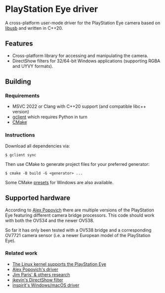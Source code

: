 # PlayStation Eye driver

A cross-platform user-mode driver for the PlayStation Eye camera based on [libusb](https://libusb.info/) and written in
C++20.

## Features

- Cross-platform library for accessing and manipulating the camera.
- DirectShow filters for 32/64-bit Windows applications (supporting RGBA and UYVY formats).

## Building

### Requirements

- MSVC 2022 or Clang with C++20 support (and compatible libc++ version)
- [gclient](https://github.com/timniederhausen/gclient) which requires Python in turn
- [CMake](https://cmake.org/)

### Instructions

Download all dependencies via:
```
$ gclient sync
```

Then use CMake to generate project files for your preferred generator:
```
$ cmake -B build -G <generator> ...
```
Some CMake [presets](CMakePresets.json) for Windows are also available.

## Supported hardware

According to [Alex Popovich](https://alexpopovich.wordpress.com/2008/09/05/sony-ps3eye-b304061-ir-filter-removal/) there
are multiple versions of the PlayStation Eye featuring different camera bridge processors.
This code should work with both the OV534 and the newer OV538.

So far it has only been tested with a OV538 bridge and a corresponding OV7721 camera sensor (i.e. a newer European model
of the PlayStation Eye).

### Related work

* [The Linux kernel supports the PlayStation Eye](https://git.kernel.org/pub/scm/linux/kernel/git/torvalds/linux.git/tree/drivers/media/usb/gspca/ov534.c)
* [Alex Popovich's driver](https://alexpopovich.wordpress.com/2008/09/03/sony-ps3-eye-camera-on-windows-os/)
* [Jim Paris' & others research](https://forums.ps2dev.org/viewtopic.php?f=25&t=9238)
* [jkevin's DirectShow filter](https://github.com/jkevin/PS3EyeDirectShow)
* [inspirit's Windows/macOS driver](https://github.com/inspirit/PS3EYEDriver)
